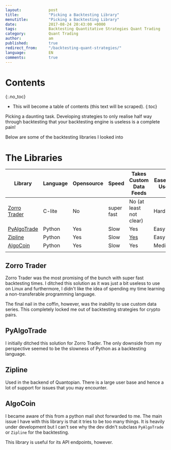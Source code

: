 ```yaml
---
layout:            post
title:             "Picking a Backtesting Library"
menutitle:         "Picking a Backtesting Library"
date:              2017-08-24 20:43:00 +0000
tags:              Backtesting Quantitative Strategies Quant Trading
category:          Quant Trading
author:            am
published:         true
redirect_from:     "/backtesting-quant-strategies/"
language:          EN
comments:          true
---
```


# Contents
{:.no_toc}

* This will become a table of contents (this text will be scraped).
{:toc}

Picking a daunting task. Developing strategies to only realise half way through backtesting
that your backtesting engine is useless is a complete pain!

Below are some of the backtesting libraries I looked into

# The Libraries

| Library      | Language | Opensource | Speed      | Takes Custom Data Feeds | Ease of Use | Cross Platform |
| ------------ | -------- | ---------- | ---------- | ----------------------- | ----------- | -------------- |
| [Zorro Trader](http://www.zorro-trader.com/download.php) | C-lite   | No         | super fast | No (at least not clear) | Hard        | Windows only   |
| [PyAlgoTrade](https://github.com/gbeced/pyalgotrade)  | Python   | Yes        | Slow       | Yes                     | Easy        | Yes            |
| [Zipline](https://github.com/quantopian/zipline)      | Python   | Yes        | Slow       | [Yes](https://www.quantinsti.com/blog/importing-csv-data-zipline-backtesting/?utm_source=medium&utm_medium=organic&utm_campaign=forum)                     | Easy        | Yes            |
| [AlgoCoin](https://github.com/timkpaine/algo-coin)     | Python   | Yes        | Slow       | Yes                     | Medium      | Yes            |
|              |          |            |            |                         |             |                |

## Zorro Trader
Zorro Trader was the most promising of the bunch with super fast backtesting times.
I ditched this solution as it was just a bit useless to use on Linux and furthermore, I didn't
like the idea of spending my time learning a non-transferable programming language.

The final nail in the coffin, however, was the inability to use custom data series. This
completely locked me out of backtesting strategies for crypto pairs.

## PyAlgoTrade
I initially ditched this solution for Zorro Trader. The only downside from my perspective seemed
to be the slowness of Python as a backtesting language.

## Zipline
Used in the backend of Quantopian. There is a large user base and hence a lot of support for
issues that you may encounter.

## AlgoCoin
I became aware of this from a python mail shot forwarded to me. The main issue I have
with this library is that it tries to be too many things. It is heavily under development but I can't
see why the dev didn't subclass `PyAlgoTrade` or `Zipline` for the backtesting.

This library is useful for its API endpoints, however.